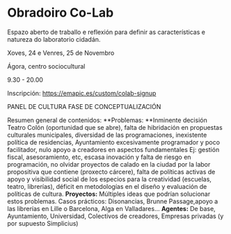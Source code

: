 # Obradoiro Co-Lab
Espazo aberto de traballo e reflexión para definir as características e natureza do laboratorio cidadán.

Xoves, 24 e Venres, 25 de Novembro

Ágora, centro sociocultural

9.30 - 20.00

Inscripción: https://emapic.es/custom/colab-signup

PANEL DE CULTURA FASE DE CONCEPTUALIZACIÓN

Resumen general de contenidos:
**Problemas: **Inminente decisión Teatro Colón (oportunidad que se abre), falta de hibridación en propuestas culturales municipales, diversidad de las programaciones, inexistente política de residencias, Ayuntamiento excesivamente programador y poco facilitador, nulo apoyo a creadores en aspectos fundamentales Ej: gestión fiscal, asesoramiento, etc, escasa inovación y falta de riesgo en programación, no olvidar proyectos de calado en la ciudad por la labor propositiva que contiene (proxecto cárcere), falta de políticas activas de apoyo y visibilidad social de los especios para la creatividad (escuelas, teatro, librerías), déficit en metodologías en el diseño y evaluación de políticas de cultura.
**Proyectos:** Múltiples ideas que podrían solucionar estos problemas. Casos prácticos: Disonancias, Brunne Passage,apoyo a las librerías en Lille o Barcelona, Alga en Valladares...
**Agentes:** De base, Ayuntamiento, Universidad, Colectivos de creadores, Empresas privadas (y por supuesto Simplicius)
